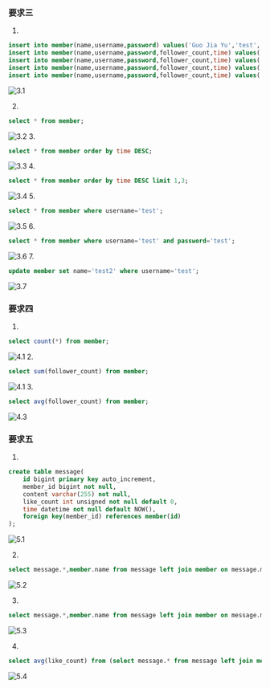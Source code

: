 ### 要求三
1. 
~~~~sql
insert into member(name,username,password) values('Guo Jia Yu','test','test');
insert into member(name,username,password,follower_count,time) values('Moon Jun Hui','junhui_moon','960610',4976958,'2021-08-30T04:06:10');
insert into member(name,username,password,follower_count,time) values('Jeon Won Woo','everyone_woo','960717',6168080,'2021-07-17T06:07:17');
insert into member(name,username,password,follower_count,time) values('Xu Ming Hao','xuminghao_o','971107',7507918,'2021-07-04T08-11-07');
insert into member(name,username,password,follower_count,time) values('Yoon Jeong Han','jeonghaniyoo_n','951004',6079748,'2021-07-13T02:10:04');
~~~~
![3.1](/png/3.1.png)

2. 
~~~~sql
select * from member;
~~~~
![3.2](/png/3.2.png)
3. 
~~~~sql
select * from member order by time DESC;
~~~~
![3.3](/png/3.3.png)
4. 
~~~~sql
select * from member order by time DESC limit 1,3;
~~~~
![3.4](/png/3.4.png)
5. 
~~~~sql
select * from member where username='test';
~~~~
![3.5](/png/3.5.png)
6. 
~~~~sql
select * from member where username='test' and password='test';
~~~~
![3.6](/png/3.6.png)
7. 
~~~~sql
update member set name='test2' where username='test';
~~~~
![3.7](/png/3.7.png)

### 要求四
1. 
~~~~sql
select count(*) from member;
~~~~
![4.1](4.1.png)
2. 
~~~~sql
select sum(follower_count) from member;
~~~~
![4.1](/png/4.2.png)
3. 
~~~~sql
select avg(follower_count) from member;
~~~~
![4.3](/png/4.3.png)

### 要求五
1. 
~~~~sql
create table message(
    id bigint primary key auto_increment, 
    member_id bigint not null, 
    content varchar(255) not null, 
    like_count int unsigned not null default 0, 
    time datetime not null default NOW(), 
    foreign key(member_id) references member(id)
);
~~~~
![5.1](/png/5.1.png)

2. 
~~~~sql
select message.*,member.name from message left join member on message.member_id=member.id;
~~~~
![5.2](/png/5.2.png)

3. 
~~~~sql
select message.*,member.name from message left join member on message.member_id=member.id where member.username='test';
~~~~
![5.3](/png/5.3.png)

4. 
~~~~sql
select avg(like_count) from (select message.* from message left join member on message.member_id=member.id where member.username='test') as temp;
~~~~
![5.4](/png/5.4.png)

